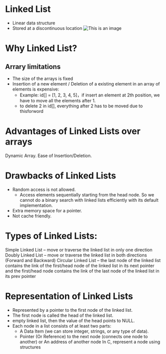 # Linked List 
- Linear data structure
- Stored at a discontinuous location
![This is an image](https://media.geeksforgeeks.org/wp-content/uploads/20220816144425/LLdrawio.png)

# Why Linked List? 
## Arrary limitations
- The size of the arrays is fixed
- Insertion of a new element / Deletion of a existing element in an array of elements is expensive:
  - Example: id[] = [1, 2, 3, 4, 5]，if insert an element at 2th position, we have to move all the elements after 1.
  - to delete 2 in id[], everything after 2 has to be moved due to thisforword
  
# Advantages of Linked Lists over arrays
Dynamic Array.
Ease of Insertion/Deletion.

# Drawbacks of Linked Lists
- Random access is not allowed. 
  - Access elements sequentially starting from the head node. So we cannot do a binary search with linked lists efficiently with its default implementation. 
- Extra memory space for a pointer. 
- Not cache friendly.

# Types of Linked Lists:
Simple Linked List – move or traverse the linked list in only one direction
Doubly Linked List – move or traverse the linked list in both directions (Forward and Backward)
Circular Linked List – the last node of the linked list contains the link of the first/head node of the linked list in its next pointer and the first/head node contains the link of the last node of the linked list in its prev pointer

# Representation of Linked Lists
- Represented by a pointer to the first node of the linked list. 
- The first node is called the head of the linked list. 
- empty linked list, then the value of the head points to NULL. 
- Each node in a list consists of at least two parts: 
  - A Data Item (we can store integer, strings, or any type of data).
  - Pointer (Or Reference) to the next node (connects one node to another) or An address of another node
In C, represent a node using structures


